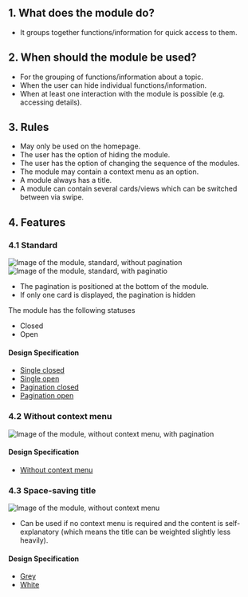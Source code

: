 ## 1. What does the module do? 
*   It groups together functions/information for quick access to them.  

## 2. When should the module be used? 
*   For the grouping of functions/information about a topic. 
*   When the user can hide individual functions/information. 
*   When at least one interaction with the module is possible (e.g. accessing details).

## 3. Rules 
*   May only be used on the homepage. 
*   The user has the option of hiding the module. 
*   The user has the option of changing the sequence of the modules. 
*   The module may contain a context menu as an option. 
*   A module always has a title. 
*   A module can contain several cards/views which can be switched between via swipe.

## 4. Features 
### 4.1 Standard
![Image of the module, standard, without pagination](https://raw.githubusercontent.com/sbb-design-systems/sbb-design-system/master/mobile/modules/modul/images/MM18_Single.png 'class: image')
![Image of the module, standard, with paginatio](https://raw.githubusercontent.com/sbb-design-systems/sbb-design-system/master/mobile/modules/modul/images/MM18_Pagination.png 'class: image')
*   The pagination is positioned at the bottom of the module. 
*   If only one card is displayed, the pagination is hidden

The module has the following statuses 
* Closed
* Open

#### Design Specification
*   [Single closed](https://sbb.invisionapp.com/d/main#/console/14051805/322943594/inspect)
*   [Single open](https://sbb.invisionapp.com/d/main#/console/14051805/322943595/inspect)
*   [Pagination closed](https://sbb.invisionapp.com/d/main#/console/14051805/322943594/inspect)
*   [Pagination open](https://sbb.invisionapp.com/d/main#/console/14051805/322943595/inspect)

### 4.2 Without context menu 
![Image of the module, without context menu, with pagination](https://raw.githubusercontent.com/sbb-design-systems/sbb-design-system/master/mobile/modules/modul/images/MM18_ohne_Header.png 'class: image')

#### Design Specification
*   [Without context menu](https://sbb.invisionapp.com/d/main#/console/14051805/322943593/inspect)

### 4.3 Space-saving title 
![Image of the module, without context menu](https://raw.githubusercontent.com/sbb-design-systems/sbb-design-system/master/mobile/modules/modul/images/MM18_Platzsparender_Titel.png 'class: image')

* Can be used if no context menu is required and the content is self-explanatory (which means the title can be weighted slightly less heavily). 

#### Design Specification
*   [Grey](https://sbb.invisionapp.com/d/main#/console/14051805/322943594/inspect)
*   [White](https://sbb.invisionapp.com/d/main#/console/14051805/322943595/inspect)